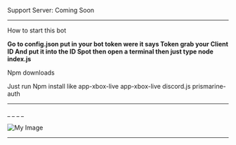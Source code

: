 


Support Server: Coming Soon

_______________________________

How to start this bot

**Go to config.json put in your bot token were it says Token grab your Client ID And put it into the ID Spot then open a terminal then just type node index.js**

Npm downloads

Just run Npm install like app-xbox-live
 app-xbox-live
discord.js
prismarine-auth
_______________________________

_
_
_
_










![My Image](https://i.ibb.co/5skjSLN/8a8bba5b5ad5.png)
_________________________________________
